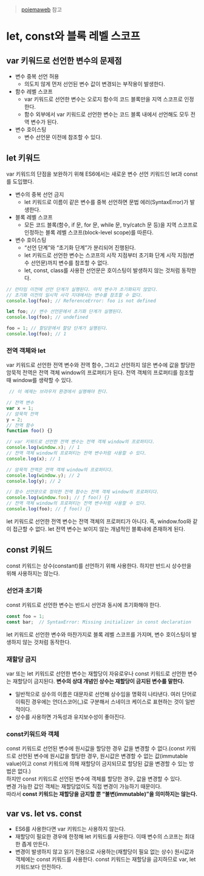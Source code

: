 > [poiemaweb](https://poiemaweb.com/) 참고

# let, const와 블록 레벨 스코프

## var 키워드로 선언한 변수의 문제점

- 변수 중복 선언 허용
  - 의도치 않게 먼저 선언된 변수 값이 변경되는 부작용이 발생한다.
- 함수 레벨 스코프
  - var 키워드로 선언한 변수는 오로지 함수의 코드 블록만을 지역 스코프로 인정한다.
  - 함수 외부에서 var 키워드로 선언한 변수는 코드 블록 내에서 선언해도 모두 전역 변수가 된다.
- 변수 호이스팅
  - 변수 선언문 이전에 참조할 수 있다.

## let 키워드

var 키워드의 단점을 보완하기 위해 ES6에서는 새로운 변수 선언 키워드인 let과 const를 도입했다.

- 변수의 중복 선언 금지
  - let 키워드로 이름이 같은 변수를 중복 선언하면 문법 에러(SyntaxError)가 발생한다.
- 블록 레벨 스코프
  - 모든 코드 블록(함수, if 문, for 문, while 문, try/catch 문 등)을 지역 스코프로 인정하는 블록 레벨 스코프(block-level scope)를 따른다.
- 변수 호이스팅
  - “선언 단계”와 “초기화 단계”가 분리되어 진행된다.
  - let 키워드로 선언한 변수는 스코프의 시작 지점부터 초기화 단계 시작 지점(변수 선언문)까지 변수를 참조할 수 없다.
  - let, const, class를 사용한 선언문은 호이스팅이 발생하지 않는 것처럼 동작한다.

```javascript
// 런타임 이전에 선언 단계가 실행된다. 아직 변수가 초기화되지 않았다.
// 초기화 이전의 일시적 사각 지대에서는 변수를 참조할 수 없다.
console.log(foo); // ReferenceError: foo is not defined

let foo; // 변수 선언문에서 초기화 단계가 실행된다.
console.log(foo); // undefined

foo = 1; // 할당문에서 할당 단계가 실행된다.
console.log(foo); // 1
```

### 전역 객체와 let

var 키워드로 선언한 전역 변수와 전역 함수, 그리고 선언하지 않은 변수에 값을 할당한 암묵적 전역은 전역 객체 window의 프로퍼티가 된다. 전역 객체의 프로퍼티를 참조할 때 window를 생략할 수 있다.

```javascript
 // 이 예제는 브라우저 환경에서 실행해야 한다.

// 전역 변수
var x = 1;
// 암묵적 전역
y = 2;
// 전역 함수
function foo() {}

// var 키워드로 선언한 전역 변수는 전역 객체 window의 프로퍼티다.
console.log(window.x); // 1
// 전역 객체 window의 프로퍼티는 전역 변수처럼 사용할 수 있다.
console.log(x); // 1

// 암묵적 전역은 전역 객체 window의 프로퍼티다.
console.log(window.y); // 2
console.log(y); // 2

// 함수 선언문으로 정의한 전역 함수는 전역 객체 window의 프로퍼티다.
console.log(window.foo); // ƒ foo() {}
// 전역 객체 window의 프로퍼티는 전역 변수처럼 사용할 수 있다.
console.log(foo); // ƒ foo() {}
```

let 키워드로 선언한 전역 변수는 전역 객체의 프로퍼티가 아니다. 즉, window.foo와 같이 접근할 수 없다. let 전역 변수는 보이지 않는 개념적인 블록내에 존재하게 된다.

## const 키워드

const 키워드는 상수(constant)를 선언하기 위해 사용한다. 하지만 반드시 상수만을 위해 사용하지는 않는다.

### 선언과 초기화

const 키워드로 선언한 변수는 반드시 선언과 동시에 초기화해야 한다.

```javascript
const foo = 1;
const bar;  // SyntaxError: Missing initializer in const declaration
```

let 키워드로 선언한 변수와 마찬가지로 블록 레벨 스코프를 가지며, 변수 호이스팅이 발생하지 않는 것처럼 동작한다.

### 재할당 금지

var 또는 let 키워드로 선언한 변수는 재할당이 자유로우나 const 키워드로 선언한 변수는 재할당이 금지된다.
**변수의 상대 개념인 상수는 재할당이 금지된 변수를 말한다.**  

- 일반적으로 상수의 이름은 대문자로 선언해 상수임을 명확히 나타낸다. 여러 단어로 이뤄진 경우에는 언더스코어(_)로 구분해서 스네이크 케이스로 표현하는 것이 일반적이다.
- 상수를 사용하면 가독성과 유지보수성이 좋아진다.

### const키워드와 객체

const 키워드로 선언된 변수에 원시값을 할당한 경우 값을 변경할 수 없다.(const 키워드로 선언된 변수에 원시값을 할당한 경우, 원시값은 변경할 수 없는 값(immutable value)이고 const 키워드에 의해 재할당이 금지되므로 할당된 값을 변경할 수 있는 방법은 없다.)  
하지만 const 키워드로 선언된 변수에 객체를 할당한 경우, 값을 변경할 수 있다.  
변경 가능한 값인 객체는 재할당없이도 직접 변경이 가능하기 때문이다.  
따라서 **const 키워드는 재할당을 금지할 뿐 “불변(immutable)”을 의미하지는 않는다.**

## var vs. let vs. const

- ES6를 사용한다면 var 키워드는 사용하지 않는다.
- 재할당이 필요한 경우에 한정해 let 키워드를 사용한다. 이때 변수의 스코프는 최대한 좁게 만든다.
- 변경이 발생하지 않고 읽기 전용으로 사용하는(재할당이 필요 없는 상수) 원시값과 객체에는 const 키워드를 사용한다. const 키워드는 재할당을 금지하므로 var, let 키워드보다 안전하다.
